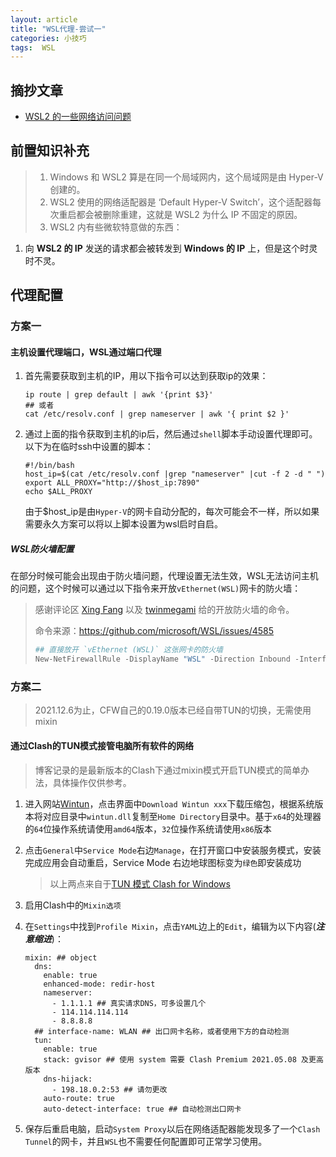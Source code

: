 ```yaml
---
layout: article
title: "WSL代理-尝试一"
categories: 小技巧
tags:  WSL
---
```


## 摘抄文章

* [WSL2 的一些网络访问问题](https://lengthmin.me/posts/wsl2-network-tricks/)

## 前置知识补充

>1. Windows 和 WSL2 算是在同一个局域网内，这个局域网是由 Hyper-V 创建的。
>2. WSL2 使用的网络适配器是 ‘Default Hyper-V Switch’，这个适配器每次重启都会被删除重建，这就是 WSL2 为什么 IP 不固定的原因。
>3. WSL2 内有些微软特意做的东西：
>
  1. 向 **WSL2 的 IP** 发送的请求都会被转发到 **Windows 的 IP** 上，但是这个时灵时不灵。

## 代理配置

### 方案一

#### 主机设置代理端口，WSL通过端口代理

1. 首先需要获取到主机的IP，用以下指令可以达到获取ip的效果：

   ```shell
   ip route | grep default | awk '{print $3}'
   ## 或者
   cat /etc/resolv.conf | grep nameserver | awk '{ print $2 }'
   ```

2. 通过上面的指令获取到主机的ip后，然后通过`shell`脚本手动设置代理即可。以下为在临时ssh中设置的脚本：

   ```shell
   #!/bin/bash
   host_ip=$(cat /etc/resolv.conf |grep "nameserver" |cut -f 2 -d " ")
   export ALL_PROXY="http://$host_ip:7890"
   echo $ALL_PROXY
   ```

   由于$host_ip是由`Hyper-V`的网卡自动分配的，每次可能会不一样，所以如果需要永久方案可以将以上脚本设置为wsl启时自启。

##### WSL防火墙配置

​    在部分时候可能会出现由于防火墙问题，代理设置无法生效，WSL无法访问主机的问题，这个时候可以通过以下指令来开放`vEthernet(WSL)`网卡的防火墙：

>感谢评论区 [Xing Fang](https://disqus.com/by/xing_fang/) 以及 [twinmegami](https://disqus.com/by/twinmegami/) 给的开放防火墙的命令。
>
>命令来源：<https://github.com/microsoft/WSL/issues/4585>
>
>```powershell
>## 直接放开 `vEthernet (WSL)` 这张网卡的防火墙
>New-NetFirewallRule -DisplayName "WSL" -Direction Inbound -InterfaceAlias "vEthernet (WSL)" -Action Allow
>```

### 方案二

> 2021.12.6为止，CFW自己的0.19.0版本已经自带TUN的切换，无需使用mixin

#### 通过Clash的TUN模式接管电脑所有软件的网络

> 博客记录的是最新版本的Clash下通过mixin模式开启TUN模式的简单办法，具体操作仅供参考。

1. 进入网站[Wintun](https://www.wintun.net/)，点击界面中`Download Wintun xxx`下载压缩包，根据系统版本将对应目录中`wintun.dll`复制至`Home Directory`目录中。基于`x64`的处理器的`64`位操作系统请使用`amd64`版本，`32`位操作系统请使用`x86`版本

2. 点击`General`中`Service Mode`右边`Manage`，在打开窗口中安装服务模式，安装完成应用会自动重启，Service Mode 右边地球图标变为`绿色`即安装成功

    > 以上两点来自于[TUN 模式 Clash for Windows](https://docs.cfw.lbyczf.com/contents/tun.html#windows)

3. 启用Clash中的`Mixin选项`

4. 在`Settings`中找到`Profile Mixin`，点击`YAML`边上的`Edit`，编辑为以下内容(***注意缩进***)：

   ```shell
   mixin: ## object
     dns:
       enable: true
       enhanced-mode: redir-host
       nameserver:
         - 1.1.1.1 ## 真实请求DNS，可多设置几个
         - 114.114.114.114
         - 8.8.8.8 
     ## interface-name: WLAN ## 出口网卡名称，或者使用下方的自动检测
     tun:
       enable: true
       stack: gvisor ## 使用 system 需要 Clash Premium 2021.05.08 及更高版本
       dns-hijack:
         - 198.18.0.2:53 ## 请勿更改
       auto-route: true
       auto-detect-interface: true ## 自动检测出口网卡
   ```

5. 保存后重启电脑，启动`System Proxy`以后在网络适配器能发现多了一个`Clash Tunnel`的网卡，并且`WSL`也不需要任何配置即可正常学习使用。
